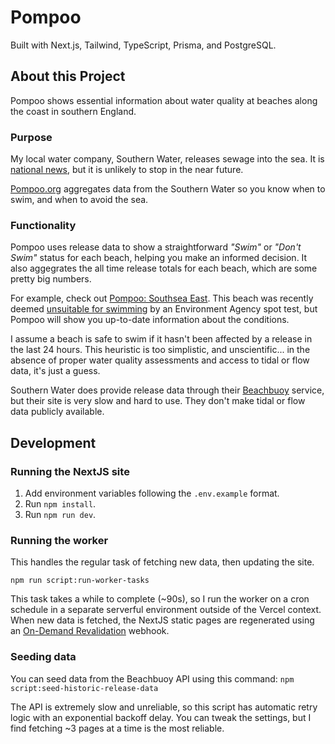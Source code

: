 # Pompoo

Built with Next.js, Tailwind, TypeScript, Prisma, and PostgreSQL.

## About this Project

Pompoo shows essential information about water quality at beaches along the coast in southern England.

### Purpose

My local water company, Southern Water, releases sewage into the sea. It is [national news](https://www.bbc.co.uk/news/science-environment-68665335), but it is unlikely to stop in the near future.

[Pompoo.org](https://pompoo.org) aggregates data from the Southern Water so you know when to swim, and when to avoid the sea.

### Functionality

Pompoo uses release data to show a straightforward _"Swim"_ or _"Don't Swim"_ status for each beach, helping you make an informed decision. It also aggegrates the all time release totals for each beach, which are some pretty big numbers.

For example, check out [Pompoo: Southsea East](https://pompoo.org/southsea-east). This beach was recently deemed [unsuitable for swimming](https://www.bbc.co.uk/news/uk-england-hampshire-67868695) by an Environment Agency spot test, but Pompoo will show you up-to-date information about the conditions.

I assume a beach is safe to swim if it hasn't been affected by a release in the last 24 hours. This heuristic is too simplistic, and unscientific... in the absence of proper water quality assessments and access to tidal or flow data, it's just a guess.

Southern Water does provide release data through their [Beachbuoy](https://www.southernwater.co.uk/water-for-life/beachbuoy/releasehistory) service, but their site is very slow and hard to use. They don't make tidal or flow data publicly available.

## Development

### Running the NextJS site

1. Add environment variables following the `.env.example` format.
2. Run `npm install`.
3. Run `npm run dev`.

### Running the worker

This handles the regular task of fetching new data, then updating the site.

`npm run script:run-worker-tasks`

This task takes a while to complete (~90s), so I run the worker on a cron schedule in a separate serverful environment outside of the Vercel context. When new data is fetched, the NextJS static pages are regenerated using an [On-Demand Revalidation](https://nextjs.org/docs/pages/building-your-application/data-fetching/incremental-static-regeneration#using-on-demand-revalidation) webhook.

### Seeding data

You can seed data from the Beachbuoy API using this command:
`npm script:seed-historic-release-data`

The API is extremely slow and unreliable, so this script has automatic retry logic with an exponential backoff delay. You can tweak the settings, but I find fetching ~3 pages at a time is the most reliable.
